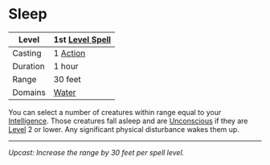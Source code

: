 # Sleep

| Level    | 1st [Level Spell](../../../Spell%20Level.md)                                           |
| -------- | --------------------------------------------------- |
| Casting  | 1 [Action](../../../../Game%20Procedures/Action.md) |
| Duration | 1 hour                                              |
| Range    | 30 feet                                             |
| Domains  | [Water](../../../Spell%20Domains/Water.md)          |

You can select a number of creatures within range equal to your [Intelligence](../../../../Player%20Characters/Chosen%20Statistics/Intelligence.md). Those creatures fall asleep and are [Unconscious](../../../../Conditions/Unconscious.md) if they are [Level](../../../../Player%20Characters/Derived%20Statistics/Level.md) 2 or lower. Any significant physical disturbance wakes them up.

---
*Upcast: Increase the range by 30 feet per spell level.*